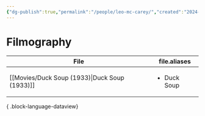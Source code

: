 ```yaml
---
{"dg-publish":true,"permalink":"/people/leo-mc-carey/","created":"2024-06-17","updated":"2025-03-13"}
---
```



# Filmography

| File                                             | file.aliases                |
| ------------------------------------------------ | --------------------------- |
| [[Movies/Duck Soup (1933)\|Duck Soup (1933)]] | <ul><li>Duck Soup</li></ul> |

{ .block-language-dataview}
